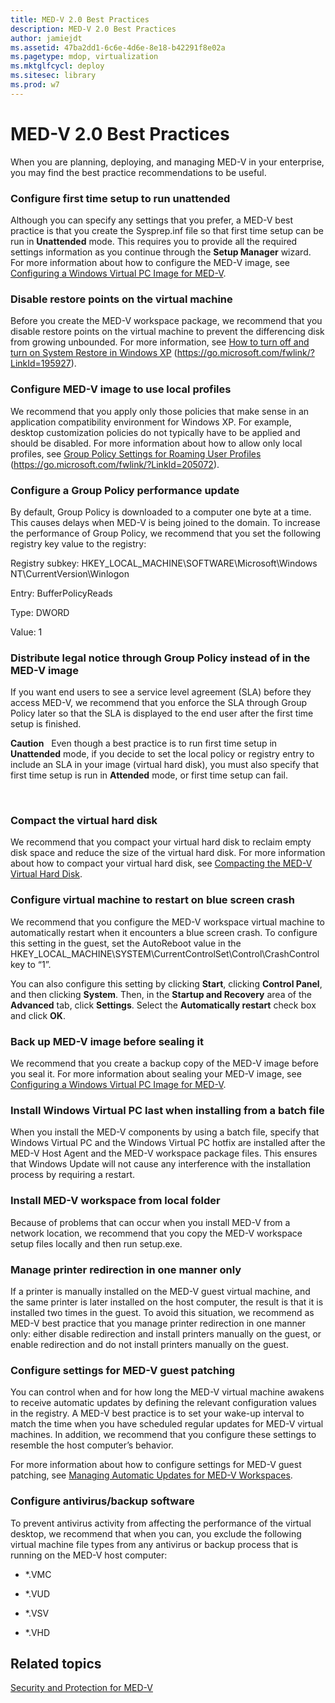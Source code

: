```yaml
---
title: MED-V 2.0 Best Practices
description: MED-V 2.0 Best Practices
author: jamiejdt
ms.assetid: 47ba2dd1-6c6e-4d6e-8e18-b42291f8e02a
ms.pagetype: mdop, virtualization
ms.mktglfcycl: deploy
ms.sitesec: library
ms.prod: w7
---
```



# MED-V 2.0 Best Practices


When you are planning, deploying, and managing MED-V in your enterprise, you may find the best practice recommendations to be useful.

### Configure first time setup to run unattended

Although you can specify any settings that you prefer, a MED-V best practice is that you create the Sysprep.inf file so that first time setup can be run in **Unattended** mode. This requires you to provide all the required settings information as you continue through the **Setup Manager** wizard. For more information about how to configure the MED-V image, see [Configuring a Windows Virtual PC Image for MED-V](configuring-a-windows-virtual-pc-image-for-med-v.md).

### Disable restore points on the virtual machine

Before you create the MED-V workspace package, we recommend that you disable restore points on the virtual machine to prevent the differencing disk from growing unbounded. For more information, see [How to turn off and turn on System Restore in Windows XP](https://go.microsoft.com/fwlink/?LinkId=195927) (https://go.microsoft.com/fwlink/?LinkId=195927).

### Configure MED-V image to use local profiles

We recommend that you apply only those policies that make sense in an application compatibility environment for Windows XP. For example, desktop customization policies do not typically have to be applied and should be disabled. For more information about how to allow only local profiles, see [Group Policy Settings for Roaming User Profiles](https://go.microsoft.com/fwlink/?LinkId=205072) (https://go.microsoft.com/fwlink/?LinkId=205072).

### Configure a Group Policy performance update

By default, Group Policy is downloaded to a computer one byte at a time. This causes delays when MED-V is being joined to the domain. To increase the performance of Group Policy, we recommend that you set the following registry key value to the registry:

Registry subkey: HKEY\_LOCAL\_MACHINE\\SOFTWARE\\Microsoft\\Windows NT\\CurrentVersion\\Winlogon

Entry: BufferPolicyReads

Type: DWORD

Value: 1

### Distribute legal notice through Group Policy instead of in the MED-V image

If you want end users to see a service level agreement (SLA) before they access MED-V, we recommend that you enforce the SLA through Group Policy later so that the SLA is displayed to the end user after the first time setup is finished.

**Caution**  
Even though a best practice is to run first time setup in **Unattended** mode, if you decide to set the local policy or registry entry to include an SLA in your image (virtual hard disk), you must also specify that first time setup is run in **Attended** mode, or first time setup can fail.

 

### Compact the virtual hard disk

We recommend that you compact your virtual hard disk to reclaim empty disk space and reduce the size of the virtual hard disk. For more information about how to compact your virtual hard disk, see [Compacting the MED-V Virtual Hard Disk](compacting-the-med-v-virtual-hard-disk.md).

### Configure virtual machine to restart on blue screen crash

We recommend that you configure the MED-V workspace virtual machine to automatically restart when it encounters a blue screen crash. To configure this setting in the guest, set the AutoReboot value in the HKEY\_LOCAL\_MACHINE\\SYSTEM\\CurrentControlSet\\Control\\CrashControl key to “1”.

You can also configure this setting by clicking **Start**, clicking **Control Panel**, and then clicking **System**. Then, in the **Startup and Recovery** area of the **Advanced** tab, click **Settings**. Select the **Automatically restart** check box and click **OK**.

### Back up MED-V image before sealing it

We recommend that you create a backup copy of the MED-V image before you seal it. For more information about sealing your MED-V image, see [Configuring a Windows Virtual PC Image for MED-V](configuring-a-windows-virtual-pc-image-for-med-v.md).

### Install Windows Virtual PC last when installing from a batch file

When you install the MED-V components by using a batch file, specify that Windows Virtual PC and the Windows Virtual PC hotfix are installed after the MED-V Host Agent and the MED-V workspace package files. This ensures that Windows Update will not cause any interference with the installation process by requiring a restart.

### Install MED-V workspace from local folder

Because of problems that can occur when you install MED-V from a network location, we recommend that you copy the MED-V workspace setup files locally and then run setup.exe.

### <a href="" id="manage-printer-redirection-in-one-manner-only-"></a>Manage printer redirection in one manner only

If a printer is manually installed on the MED-V guest virtual machine, and the same printer is later installed on the host computer, the result is that it is installed two times in the guest. To avoid this situation, we recommend as MED-V best practice that you manage printer redirection in one manner only: either disable redirection and install printers manually on the guest, or enable redirection and do not install printers manually on the guest.

### <a href="" id="configure-settings-for-med-v-guest-patching-"></a>Configure settings for MED-V guest patching

You can control when and for how long the MED-V virtual machine awakens to receive automatic updates by defining the relevant configuration values in the registry. A MED-V best practice is to set your wake-up interval to match the time when you have scheduled regular updates for MED-V virtual machines. In addition, we recommend that you configure these settings to resemble the host computer’s behavior.

For more information about how to configure settings for MED-V guest patching, see [Managing Automatic Updates for MED-V Workspaces](managing-automatic-updates-for-med-v-workspaces.md).

### Configure antivirus/backup software

To prevent antivirus activity from affecting the performance of the virtual desktop, we recommend that when you can, you exclude the following virtual machine file types from any antivirus or backup process that is running on the MED-V host computer:

-   \*.VMC

-   \*.VUD

-   \*.VSV

-   \*.VHD

## Related topics


[Security and Protection for MED-V](security-and-protection-for-med-v.md)

 

 





